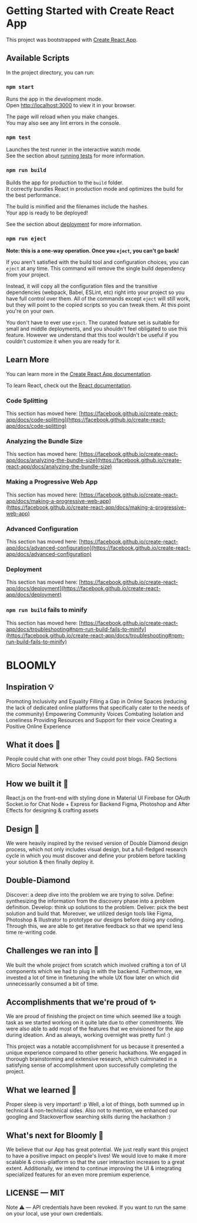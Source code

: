 # Getting Started with Create React App

This project was bootstrapped with [Create React App](https://github.com/facebook/create-react-app).

## Available Scripts

In the project directory, you can run:

### `npm start`

Runs the app in the development mode.\
Open [http://localhost:3000](http://localhost:3000) to view it in your browser.

The page will reload when you make changes.\
You may also see any lint errors in the console.

### `npm test`

Launches the test runner in the interactive watch mode.\
See the section about [running tests](https://facebook.github.io/create-react-app/docs/running-tests) for more information.

### `npm run build`

Builds the app for production to the `build` folder.\
It correctly bundles React in production mode and optimizes the build for the best performance.

The build is minified and the filenames include the hashes.\
Your app is ready to be deployed!

See the section about [deployment](https://facebook.github.io/create-react-app/docs/deployment) for more information.

### `npm run eject`

**Note: this is a one-way operation. Once you `eject`, you can't go back!**

If you aren't satisfied with the build tool and configuration choices, you can `eject` at any time. This command will remove the single build dependency from your project.

Instead, it will copy all the configuration files and the transitive dependencies (webpack, Babel, ESLint, etc) right into your project so you have full control over them. All of the commands except `eject` will still work, but they will point to the copied scripts so you can tweak them. At this point you're on your own.

You don't have to ever use `eject`. The curated feature set is suitable for small and middle deployments, and you shouldn't feel obligated to use this feature. However we understand that this tool wouldn't be useful if you couldn't customize it when you are ready for it.

## Learn More

You can learn more in the [Create React App documentation](https://facebook.github.io/create-react-app/docs/getting-started).

To learn React, check out the [React documentation](https://reactjs.org/).

### Code Splitting

This section has moved here: [https://facebook.github.io/create-react-app/docs/code-splitting](https://facebook.github.io/create-react-app/docs/code-splitting)

### Analyzing the Bundle Size

This section has moved here: [https://facebook.github.io/create-react-app/docs/analyzing-the-bundle-size](https://facebook.github.io/create-react-app/docs/analyzing-the-bundle-size)

### Making a Progressive Web App

This section has moved here: [https://facebook.github.io/create-react-app/docs/making-a-progressive-web-app](https://facebook.github.io/create-react-app/docs/making-a-progressive-web-app)

### Advanced Configuration

This section has moved here: [https://facebook.github.io/create-react-app/docs/advanced-configuration](https://facebook.github.io/create-react-app/docs/advanced-configuration)

### Deployment

This section has moved here: [https://facebook.github.io/create-react-app/docs/deployment](https://facebook.github.io/create-react-app/docs/deployment)

### `npm run build` fails to minify

This section has moved here: [https://facebook.github.io/create-react-app/docs/troubleshooting#npm-run-build-fails-to-minify](https://facebook.github.io/create-react-app/docs/troubleshooting#npm-run-build-fails-to-minify)







# BLOOMLY

## Inspiration 💡
Promoting Inclusivity and Equality
Filling a Gap in Online Spaces (reducing the lack of dedicated online platforms that specifically cater to the needs of the community)
Empowering Community Voices
Combating Isolation and Loneliness
Providing Resources and Support for their voice
Creating a Positive Online Experience

## What it does 🤔
People could chat with one other
They could post blogs.
FAQ Sections
Micro Social Network

## How we built it 🎨
React.js on the front-end with styling done in Material UI
Firebase for OAuth
Socket.io for Chat
Node + Express for Backend
Figma, Photoshop and After Effects for designing & crafting assets

## Design 🎨
We were heavily inspired by the revised version of Double Diamond design process, which not only includes visual design, but a full-fledged research cycle in which you must discover and define your problem before tackling your solution & then finally deploy it.

## Double-Diamond

Discover: a deep dive into the problem we are trying to solve.
Define: synthesizing the information from the discovery phase into a problem definition.
Develop: think up solutions to the problem.
Deliver: pick the best solution and build that.
Moreover, we utilized design tools like Figma, Photoshop & Illustrator to prototype our designs before doing any coding. Through this, we are able to get iterative feedback so that we spend less time re-writing code.

## Challenges we ran into 😤
We built the whole project from scratch which involved crafting a ton of UI components which we had to plug in with the backend. Furthermore, we invested a lot of time in finetuning the whole UX flow later on which did unnecessarily consumed a bit of time.

## Accomplishments that we're proud of ✨
We are proud of finishing the project on time which seemed like a tough task as we started working on it quite late due to other commitments. We were also able to add most of the features that we envisioned for the app during ideation. And as always, working overnight was pretty fun! :)

This project was a notable accomplishment for us because it presented a unique experience compared to other generic hackathons. We engaged in thorough brainstorming and extensive research, which culminated in a satisfying sense of accomplishment upon successfully completing the project.

## What we learned 🙌
Proper sleep is very important! :p Well, a lot of things, both summed up in technical & non-technical sides. Also not to mention, we enhanced our googling and Stackoverflow searching skills during the hackathon :)

## What's next for Bloomly 🚀
We believe that our App has great potential. We just really want this project to have a positive impact on people's lives! We would love to make it more scalable & cross-platform so that the user interaction increases to a great extent. Additionally, we intend to continue improving the UI & integrating specialized features for an even more premium experience.

## LICENSE — MIT
Note ⚠️ — API credentials have been revoked. If you want to run the same on your local, use your own credentials.
